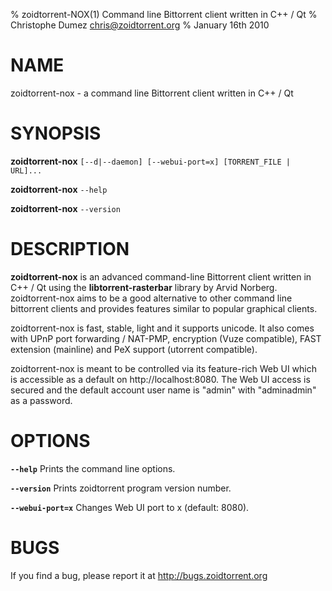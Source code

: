 % zoidtorrent-NOX(1) Command line Bittorrent client written in C++ / Qt
% Christophe Dumez <chris@zoidtorrent.org>
% January 16th 2010

# NAME
zoidtorrent-nox - a command line Bittorrent client written in C++ / Qt


# SYNOPSIS
**zoidtorrent-nox** `[--d|--daemon] [--webui-port=x] [TORRENT_FILE | URL]...`

**zoidtorrent-nox** `--help`

**zoidtorrent-nox** `--version`


# DESCRIPTION
**zoidtorrent-nox** is an advanced command-line Bittorrent client written in C++ / Qt
using the **libtorrent-rasterbar** library by Arvid Norberg.
zoidtorrent-nox aims to be a good alternative to other command line bittorrent
clients and provides features similar to popular graphical clients.

zoidtorrent-nox is fast, stable, light and it supports unicode. It also comes with
UPnP port forwarding / NAT-PMP, encryption (Vuze compatible), FAST extension (mainline)
and PeX support (utorrent compatible).

zoidtorrent-nox is meant to be controlled via its feature-rich Web UI which is
accessible as a default on http://localhost:8080. The Web UI access is secured and
the default account user name is "admin" with "adminadmin" as a password.


# OPTIONS
**`--help`** Prints the command line options.

**`--version`** Prints zoidtorrent program version number.

**`--webui-port=x`** Changes Web UI port to x (default: 8080).


# BUGS
If you find a bug, please report it at http://bugs.zoidtorrent.org
